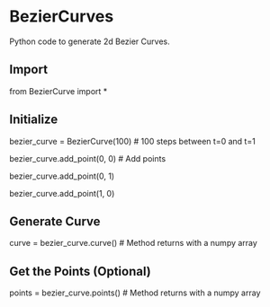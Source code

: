 # BezierCurves
Python code to generate 2d Bezier Curves.

## Import
from BezierCurve import *

## Initialize
bezier_curve = BezierCurve(100) # 100 steps between t=0 and t=1

bezier_curve.add_point(0, 0) # Add points

bezier_curve.add_point(0, 1)

bezier_curve.add_point(1, 0)

## Generate Curve
curve = bezier_curve.curve() # Method returns with a numpy array

## Get the Points (Optional)
points = bezier_curve.points() # Method returns with a numpy array
